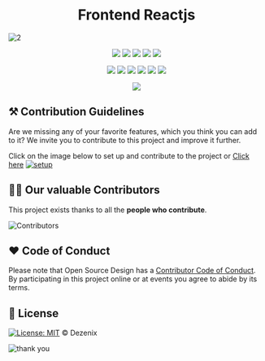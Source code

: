 <h1 align="center">Frontend Reactjs</h1>

![2](https://user-images.githubusercontent.com/79747022/138426402-b8c4baf4-c1ed-4ee2-9005-157c8ada8883.png)

<div align="center">

<a href="https://github.com/Dezenix/frontend-reactjs"><img src="https://badges.frapsoft.com/os/v1/open-source.svg?v=103"></a>
<a href="https://github.com/Dezenix/frontend-reactjs"><img src="https://img.shields.io/badge/Built%20by-Designers-0059b3"></a>
<a href="https://github.com/Dezenix/frontend-reactjs"><img src="https://img.shields.io/static/v1.svg?label=Contributions&message=Welcome&color=yellow"></a>
<a href="https://github.com/smaranjitghose/"><img src="https://img.shields.io/badge/Maintained%3F-yes-brightgreen.svg?v=103"></a>
<a href="https://github.com/Dezenix/frontend-reactjs/blob/master/LICENSE"><img src="https://img.shields.io/badge/license-MIT-blue.svg?v=103"></a>

<a href="https://github.com/Dezenix/frontend-reactjs/graphs/contributors"><img src="https://img.shields.io/github/contributors/Dezenix/frontend-reactjs?color=brightgreen"></a>
<a href="https://github.com/Dezenix/frontend-reactjs/stargazers"><img src="https://img.shields.io/github/stars/Dezenix/frontend-reactjs?color=0059b3"></a>
<a href="https://github.com/Dezenix/frontend-reactjs/network/members"><img src="https://img.shields.io/github/forks/Dezenix/frontend-reactjs?color=yellow"></a>
<a href="https://github.com/Dezenix/frontend-reactjs/issues?q=is%3Aissue+is%3Aclosed"><img src="https://img.shields.io/github/issues-closed-raw/Dezenix/frontend-reactjs?color=yellow"></a>
<a href="https://github.com/Dezenix/frontend-reactjs/pulls"><img src="https://img.shields.io/github/issues-pr/Dezenix/frontend-reactjs?color=brightgreen"></a>
<a href="https://github.com/Dezenix/frontend-reactjs/pulls?q=is%3Apr+is%3Aclosed"><img src="https://img.shields.io/github/issues-pr-closed-raw/Dezenix/frontend-reactjs?color=0059b3"></a>
<!-- <a href="https://github.com/Dezenix/frontend-reactjs/issues"><img src="https://img.shields.io/github/issues/Dezenix/frontend-reactjs?color=0059b3"></a> -->
<img src="https://user-images.githubusercontent.com/73097560/115834477-dbab4500-a447-11eb-908a-139a6edaec5c.gif">
  
</div>

## ⚒️ Contribution Guidelines

Are we missing any of your favorite features, which you think you can add to it? We invite you to contribute to this project and improve it further.

Click on the image below to set up and contribute to the project or [Click here](https://github.com/Dezenix/.github/blob/main/CONTRIBUTING.md)
[![setup](https://user-images.githubusercontent.com/79747022/138315489-6cd2c72b-8b48-4c0b-ab88-94b652b32b69.png)](https://github.com/Dezenix/.github/blob/main/CONTRIBUTING.md)

## 👨‍💻 Our valuable Contributors

This project exists thanks to all the **people who contribute**.

![Contributors](https://contributors-img.web.app/image?repo=Dezenix/frontend-reactjs)

## ❤️ Code of Conduct

Please note that Open Source Design has a [Contributor Code of Conduct](https://github.com/Dezenix/.github/blob/main/CODE_OF_CONDUCT.md). By participating in this project online or at events you agree to abide by its terms.

## 📜 License

[![License: MIT](https://img.shields.io/badge/License-MIT-yellow.svg)](./LICENSE) © Dezenix

![thank you](https://user-images.githubusercontent.com/79747022/138315571-2fada971-61f9-4008-9fa0-ac60bd655056.png)
